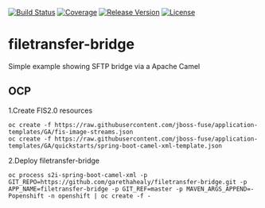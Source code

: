 [![Build Status](https://travis-ci.org/garethahealy/filetransfer-bridge.svg?branch=master)](https://travis-ci.org/garethahealy/filetransfer-bridge)
[![Coverage](https://sonarcloud.io/api/project_badges/measure?project=com.garethahealy.filetransfer-bridge%3Afiletransfer-bridge&metric=coverage)](https://sonarcloud.io/dashboard?id=com.garethahealy.filetransfer-bridge%3Afiletransfer-bridge)
[![Release Version](https://img.shields.io/maven-central/v/com.garethahealy.filetransfer-bridge/filetransfer-bridge.svg?maxAge=2592000)](https://mvnrepository.com/artifact/com.garethahealy.filetransfer-bridge/filetransfer-bridge)
[![License](https://img.shields.io/hexpm/l/plug.svg?maxAge=2592000)]()

# filetransfer-bridge
Simple example showing SFTP bridge via a Apache Camel

## OCP
1.Create FIS2.0 resources

    oc create -f https://raw.githubusercontent.com/jboss-fuse/application-templates/GA/fis-image-streams.json
    oc create -f https://raw.githubusercontent.com/jboss-fuse/application-templates/GA/quickstarts/spring-boot-camel-xml-template.json

2.Deploy filetransfer-bridge

    oc process s2i-spring-boot-camel-xml -p GIT_REPO=https://github.com/garethahealy/filetransfer-bridge.git -p APP_NAME=filetransfer-bridge -p GIT_REF=master -p MAVEN_ARGS_APPEND=-Popenshift -n openshift | oc create -f -
